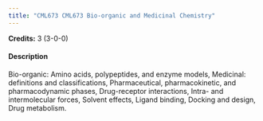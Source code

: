 ```yaml
---
title: "CML673 CML673 Bio-organic and Medicinal Chemistry"
---
```

**Credits:** 3 (3-0-0)

#### Description
Bio-organic: Amino acids, polypeptides, and enzyme models, Medicinal: definitions and classifications, Pharmaceutical, pharmacokinetic, and pharmacodynamic phases, Drug-receptor interactions, Intra- and intermolecular forces, Solvent effects, Ligand binding, Docking and design, Drug metabolism.